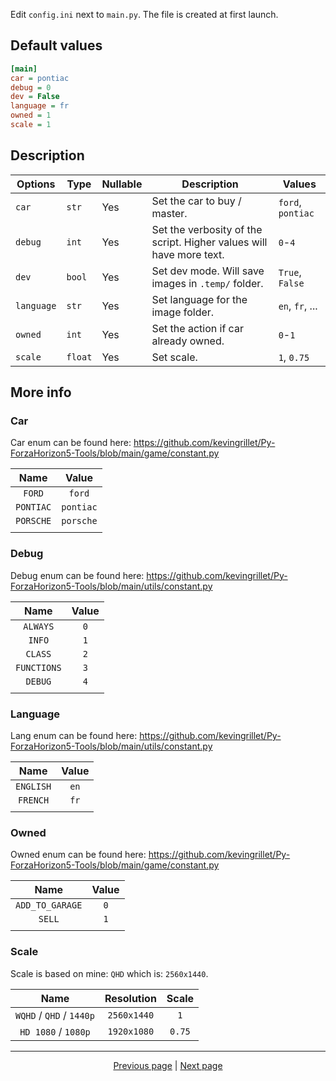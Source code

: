 Edit `config.ini` next to `main.py`. The file is created at first launch.

## Default values

```ini
[main]
car = pontiac
debug = 0
dev = False
language = fr
owned = 1
scale = 1
```

## Description

| Options    | Type    | Nullable | Description                                                         | Values            |
|------------|---------|----------|---------------------------------------------------------------------|-------------------|
| `car`      | `str`   | Yes      | Set the car to buy / master.                                        | `ford`, `pontiac` |
| `debug`    | `int`   | Yes      | Set the verbosity of the script. Higher values will have more text. | `0`-`4`           |
| `dev`      | `bool`  | Yes      | Set dev mode. Will save images in `.temp/` folder.                  | `True`, `False`   |
| `language` | `str`   | Yes      | Set language for the image folder.                                  | `en`, `fr`, ...   |
| `owned`    | `int`   | Yes      | Set the action if car already owned.                                | `0`-`1`           |
| `scale`    | `float` | Yes      | Set scale.                                                          | `1`, `0.75`       |


## More info

### Car

Car enum can be found here: <https://github.com/kevingrillet/Py-ForzaHorizon5-Tools/blob/main/game/constant.py>

| Name      | Value     |
|:---------:|:---------:|
| `FORD`    | `ford`    |
| `PONTIAC` | `pontiac` |
| `PORSCHE` | `porsche` |
|           |           |

### Debug

Debug enum can be found here: <https://github.com/kevingrillet/Py-ForzaHorizon5-Tools/blob/main/utils/constant.py>

| Name        | Value |
|:-----------:|:-----:|
| `ALWAYS`    | `0`   |
| `INFO`      | `1`   |
| `CLASS`     | `2`   |
| `FUNCTIONS` | `3`   |
| `DEBUG`     | `4`   |
|             |       |

### Language

Lang enum can be found here: <https://github.com/kevingrillet/Py-ForzaHorizon5-Tools/blob/main/utils/constant.py>

| Name      | Value |
|:---------:|:-----:|
| `ENGLISH` | `en`  |
| `FRENCH`  | `fr`  |
|           |       |

### Owned

Owned enum can be found here: <https://github.com/kevingrillet/Py-ForzaHorizon5-Tools/blob/main/game/constant.py>

| Name            | Value |
|:---------------:|:-----:|
| `ADD_TO_GARAGE` | `0`   |
| `SELL`          | `1`   |
|                 |       |

### Scale

Scale is based on mine: `QHD` which is: `2560x1440`.

| Name                     | Resolution  | Scale  |
|:------------------------:|:-----------:|:------:|
| `WQHD` / `QHD` / `1440p` | `2560x1440` | `1`    |
| `HD 1080` / `1080p`      | `1920x1080` | `0.75` |

<hr>

<div align="center">
<a href="https://github.com/kevingrillet/Py-ForzaHorizon5-Tools/wiki/Home">Previous page</a>
|
<a href="https://github.com/kevingrillet/Py-ForzaHorizon5-Tools/wiki/Requirements">Next page</a>
</div>
